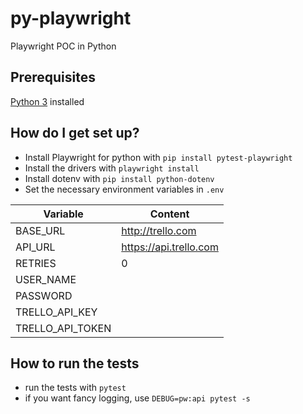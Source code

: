 # py-playwright #
Playwright POC in Python

## Prerequisites ##

[Python 3](https://www.python.org/downloads/) installed

## How do I get set up? ##
- Install Playwright for python with `pip install pytest-playwright`
- Install the drivers with `playwright install`
- Install dotenv with `pip install python-dotenv`
- Set the necessary environment variables in `.env`

| Variable         | Content                |
|------------------|------------------------|
| BASE_URL         | http://trello.com      |
| API_URL          | https://api.trello.com |
| RETRIES          | 0                      |
| USER_NAME        |                        |
| PASSWORD         |                        |
| TRELLO_API_KEY   |                        |
| TRELLO_API_TOKEN |                        |


## How to run the tests ##

- run the tests with `pytest`
- if you want fancy logging, use `DEBUG=pw:api pytest -s`
